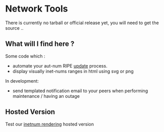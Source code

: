 # Network Tools #

There is currently no tarball or official release yet, you will need to get the source ..

## What will I find here ? ##

Some code which :
  * automate your aut-num RIPE [update](http://code.google.com/p/exaripe/wiki/update) process.
  * display visually inet-nums ranges in html using svg or png

In development:
  * send templated notification email to your peers when performing maintenance / having an outage

## Hosted Version ##

Test our [inetnum rendering](http://network.exa.org.uk/view/ripe.py) hosted version